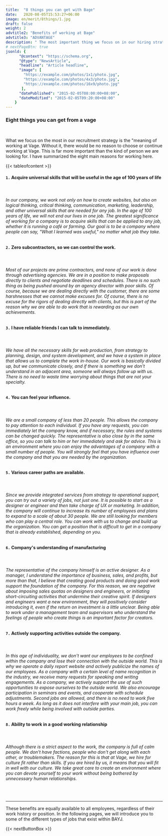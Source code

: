 ```yaml
---
title:  "8 things you can get with Bage"
date:   2020-08-05T15:53:27+06:00
image: en/merit/8things/1.jpg
draft: false
weight: 2
advtitle2: "Benefits of working at Bage"
advtitle3: "ADVANTAGE"
description: " The most important thing we focus on in our hiring strategy is the significance of working at Vage. Here are 8 things you can gain from working at Vage."
# nextPageBtn: true
jsonld: {
      "@context": "https://schema.org",
      "@type": "NewsArticle",
      "headline": "Article headline",
      "image": [
        "https://example.com/photos/1x1/photo.jpg",
        "https://example.com/photos/4x3/photo.jpg",
        "https://example.com/photos/16x9/photo.jpg"
       ],
      "datePublished": "2015-02-05T08:00:00+08:00",
      "dateModified": "2015-02-05T09:20:00+08:00"
    }
---
```


<!--### Introduction-->
### **Eight things you can get from a vage**
&nbsp;

What we focus on the most in our recruitment strategy is the "meaning of working at Vage. Without it, there would be no reason to choose or continue working at Vage. This is far more important than the kind of person we are looking for. I have summarized the eight main reasons for working here.
&nbsp;

<!-- ![Image not available](../../ico_arw_page_anchor.webp "Title")  [**1. Acquire universal skills that will be useful in the age of 100 years of life**](#1-acquire-universal-skills-that-will-be-useful-in-the-age-of-100-years-of-life)    

 
![Image not available](../../ico_arw_page_anchor.webp "Title")  [**2. Zero subcontractors, so we can control the work.**](#2-zero-subcontractors-so-we-can-control-the-work)   

 
![Image not available](../../ico_arw_page_anchor.webp "Title")  [**3. I have reliable friends I can talk to immediately.**](#3-i-have-reliable-friends-i-can-talk-to-immediately)    

 
![Image not available](../../ico_arw_page_anchor.webp "Title")  [**4. You can feel your influence.**](#4-you-can-feel-your-influence)    

 
![Image not available](../../ico_arw_page_anchor.webp "Title")  [**5. Various career paths are available.**](#5-various-career-paths-are-available)    

 
![Image not available](../../ico_arw_page_anchor.webp "Title")  [**6. Company's understanding of manufacturing**](#6-companys-understanding-of-manufacturing)   

 
![Image not available](../../ico_arw_page_anchor.webp "Title")  [**7. Actively supporting activities outside the company.**](#7-actively-supporting-activities-outside-the-company)   

 
![Image not available](../../ico_arw_page_anchor.webp "Title")  [**8. Ability to work in a good working relationship**](#8-ability-to-work-in-a-good-working-relationship)     -->
{{< tableofcontent >}}

 
#### `1.` Acquire universal skills that will be useful in the age of 100 years of life
&nbsp;
###### In our company, we work not only on how to create websites, but also on logical thinking, critical thinking, communication, marketing, leadership, and other universal skills that are needed for any job. In the age of 100 years of life, we will not end our lives in one job. The greatest significance of working for a company is to acquire skills that can be applied to any job, whether it is running a café or farming. Our goal is to be a company where people can say, "What I learned was useful," no matter what job they take.

#### `2.` Zero subcontractors, so we can control the work.
&nbsp;
###### Most of our projects are prime contractors, and none of our work is done through advertising agencies. We are in a position to make proposals directly to clients and negotiate deadlines and schedules. There is no such thing as being pushed around by an agency director with poor skills. Of course, because we are dealing directly with the customer, there are some harshnesses that we cannot make excuses for. Of course, there is no excuse for the rigors of dealing directly with clients, but this is part of the reason why we are able to do work that is rewarding as our own achievements.

#### `3.` I have reliable friends I can talk to immediately.
&nbsp;
###### We have all the necessary skills for web production, from strategy to planning, design, and system development, and we have a system in place that allows us to complete the work in-house. Our work is basically divided up, but we communicate closely, and if there is something we don't understand in an adjacent area, someone will always follow up with us. There is no need to waste time worrying about things that are not your specialty.

#### `4.` You can feel your influence.
&nbsp;
###### We are a small company of less than 20 people. This allows the company to pay attention to each individual. If you have any requests, you can immediately let the company know, and if necessary, the rules and systems can be changed quickly. The representative is also close by in the same office, so you can talk to him or her immediately and ask for advice. This is an environment where you can enjoy the advantages of a company with a small number of people. You will strongly feel that you have influence over the company and that you are needed by the organization.

#### `5.` Various career paths are available.
&nbsp;
###### Since we provide integrated services from strategy to operational support, you can try out a variety of jobs, not just one. It is possible to start as a designer or engineer and then take charge of UX or marketing. In addition, the company will continue to increase its number of employees and plans to expand to a scale of about 30 people. We are still looking for members who can play a central role. You can work with us to change and build up the organization. You can get a position that is difficult to get in a company that is already established, depending on you.

#### `6.` Company's understanding of manufacturing
&nbsp;
###### The representative of the company himself is an active designer. As a manager, I understand the importance of business, sales, and profits, but more than that, I believe that creating good products and doing good work support the foundation of the company. For this reason, we are negative about imposing sales quotas on designers and engineers, or initiating short-circuiting activities that undermine their creative spirit. If designers and engineers want a new environment, they will positively consider introducing it, even if the return on investment is a little unclear. Being able to work under a management team and supervisors who understand the feelings of people who create things is an important factor for creators.

#### `7.` Actively supporting activities outside the company.
&nbsp;
###### In this age of individuality, we don't want our employees to be confined within the company and lose their connection with the outside world. This is why we operate a daily report website and actively publicize the names of our employees. As a company with a certain level of name recognition in the industry, we receive many requests for speaking and writing engagements. As a company, we actively support the use of such opportunities to expose ourselves to the outside world. We also encourage participation in seminars and events, and cooperate with schedule adjustments. Second jobs are allowed, and there is no need to work five hours a week. As long as it does not interfere with your main job, you can work freely while being involved with outside parties.

#### `8.` Ability to work in a good working relationship
&nbsp;
###### Although there is a strict aspect to the work, the company is full of calm people. We don't have factions, people who don't get along with each other, or troublemakers. The reason for this is that at Vage, we hire for culture fit rather than skills. If you are hired by us, it means that you will fit in well with our culture. We take great care to create an environment where you can devote yourself to your work without being bothered by unnecessary human relationships.
&nbsp;

---
These benefits are equally available to all employees, regardless of their work history or position. In the following pages, we will introduce you to some of the different types of jobs that exist within BAYJ.

{{< nextButtonBox >}}
